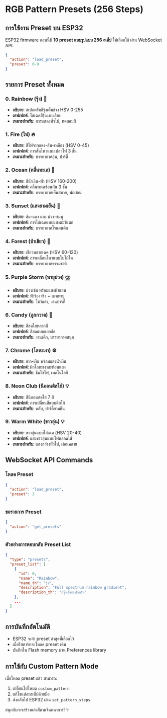 # RGB Pattern Presets (256 Steps)

## การใช้งาน Preset บน ESP32

ESP32 firmware ตอนนี้มี **10 preset แบบรูปแบบ 256 สเต็ป** ให้เลือกใช้ ผ่าน WebSocket API:

```json
{
  "action": "load_preset",
  "preset": 0-9
}
```

## รายการ Preset ทั้งหมด

### 0. Rainbow (รุ้ง) 🌈
- **อธิบาย**: สเปกตรัมสีรุ้งเต็มช่วง HSV 0-255
- **เอฟเฟกต์**: ไล่เฉดสีรุ้งแบบเรียบ
- **เหมาะสำหรับ**: การแสดงทั่วไป, ทดสอบสี

### 1. Fire (ไฟ) 🔥
- **อธิบาย**: สีไฟจากแดง-ส้ม-เหลือง (HSV 0-45)
- **เอฟเฟกต์**: การสั่นไหวแบบเปลวไฟ 3 ชั้น
- **เหมาะสำหรับ**: บรรยากาศอุ่น, ปาร์ตี้

### 2. Ocean (คลื่นทะเล) 🌊
- **อธิบาย**: สีน้ำเงิน-ฟ้า (HSV 160-200)
- **เอฟเฟกต์**: คลื่นทะเลซ้อนกัน 3 ชั้น
- **เหมาะสำหรับ**: บรรยากาศเย็นสบาย, พักผ่อน

### 3. Sunset (แสงยามเย็น) 🌅
- **อธิบาย**: ส้ม-แดง และ ม่วง-ชมพู
- **เอฟเฟกต์**: การไล่เฉดแบบแสงตะวันตก
- **เหมาะสำหรับ**: บรรยากาศโรแมนติก

### 4. Forest (ป่าเขียว) 🌲
- **อธิบาย**: เขียวหลากเฉด (HSV 60-120)
- **เอฟเฟกต์**: การเคลื่อนไหวแบบใบไม้โต
- **เหมาะสำหรับ**: บรรยากาศธรรมชาติ

### 5. Purple Storm (พายุม่วง) ⛈️
- **อธิบาย**: ม่วงเข้ม พร้อมแสงฟ้าแลบ
- **เอฟเฟกต์**: ฟ้าร้องจริง + เมฆพายุ
- **เหมาะสำหรับ**: โชว์แสง, งานปาร์ตี้

### 6. Candy (ลูกกวาด) 🍭
- **อธิบาย**: สีสดใสหลากสี
- **เอฟเฟกต์**: สีสดแบบแยกชัด
- **เหมาะสำหรับ**: งานเด็ก, บรรยากาศสนุก

### 7. Chrome (โลหะเงา) ⚙️
- **อธิบาย**: ขาว-เงิน พร้อมแสงน้ำเงิน
- **เอฟเฟกต์**: ผิวโลหะเงาสะท้อนแสง
- **เหมาะสำหรับ**: ธีมไซไฟ, เทคโนโลยี

### 8. Neon Club (นีออนดิสโก้) 💡
- **อธิบาย**: สีนีออนสดใส 7 สี
- **เอฟเฟกต์**: การเปลี่ยนสีแบบดิสโก้
- **เหมาะสำหรับ**: คลับ, ปาร์ตี้ยามคืน

### 9. Warm White (ขาวอุ่น) 💡
- **อธิบาย**: ขาวอุ่นแบบไล่เฉด (HSV 20-40)
- **เอฟเฟกต์**: แสงขาวอุ่นแบบไฟหลอดไส้
- **เหมาะสำหรับ**: แสงสว่างทั่วไป, ผ่อนคลาย

## WebSocket API Commands

### โหลด Preset
```json
{
  "action": "load_preset",
  "preset": 3
}
```

### ขอรายการ Preset
```json
{
  "action": "get_presets"
}
```

### ตัวอย่างการตอบกลับ Preset List
```json
{
  "type": "presets",
  "preset_list": [
    {
      "id": 0,
      "name": "Rainbow",
      "name_th": "รุ้ง",
      "description": "Full spectrum rainbow gradient",
      "description_th": "สีรุ้งเต็มสเปกตรัม"
    },
    ...
  ]
}
```

## การบันทึกอัตโนมัติ

- ESP32 จะจำ preset ล่าสุดที่เลือกไว้
- เมื่อรีสตาร์ทจะโหลด preset เดิม
- บันทึกใน Flash memory ผ่าน Preferences library

## การใช้กับ Custom Pattern Mode

เมื่อโหลด preset แล้ว สามารถ:
1. เปลี่ยนไปโหมด `custom_pattern`
2. แก้ไขแต่ละสเต็ปด้วยมือ  
3. ส่งกลับไป ESP32 ผ่าน `set_pattern_steps`

สนุกกับการสร้างแสงสีตามจินตนาการ! ✨